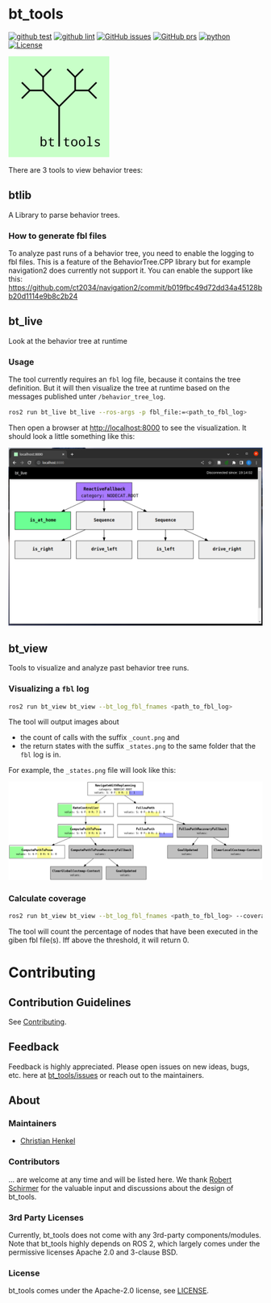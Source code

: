 # bt_tools

[![github test](https://img.shields.io/github/actions/workflow/status/boschresearch/bt_tools/industrial_ci.yml?label=test&style=flat-square)](https://github.com/boschresearch/bt_tools/actions/workflows/industrial_ci.yml)
[![github lint](https://img.shields.io/github/actions/workflow/status/boschresearch/bt_tools/lint.yaml?label=lint&style=flat-square)](https://github.com/boschresearch/bt_tools/actions/workflows/lint.yaml)
[![GitHub issues](https://img.shields.io/github/issues/boschresearch/bt_tools.svg?style=flat-square)](https://github.com/boschresearch/bt_tools/issues)
[![GitHub prs](https://img.shields.io/github/issues-pr/boschresearch/bt_tools.svg?style=flat-square)](https://github.com/boschresearch/bt_tools/pulls)
[![python](https://img.shields.io/github/languages/top/boschresearch/bt_tools.svg?style=flat-square)](https://github.com/boschresearch/bt_tools/search?l=python)
[![License](https://img.shields.io/badge/license-Apache%202-blue.svg?style=flat-square)](https://github.com/boschresearch/bt_tools/blob/main/LICENSE)

<img src="bt_tools_common/doc/logo.svg" alt="bt_tools logo" width="200"/>

There are 3 tools to view behavior trees:

## btlib

A Library to parse behavior trees.

### How to generate fbl files

To analyze past runs of a behavior tree, you need to enable the logging to fbl files. This is a feature of the BehaviorTree.CPP library but for example navigation2 does currently not support it.
You can enable the support like this: <https://github.com/ct2034/navigation2/commit/b019fbc49d72dd34a45128bb20d1114e9b8c2b24>

## bt_live

Look at the behavior tree at runtime

### Usage

The tool currently requires an `fbl` log file, because it contains the tree definition.
But it will then visualize the tree at runtime based on the messages published unter `/behavior_tree_log`.

```bash
ros2 run bt_live bt_live --ros-args -p fbl_file:=<path_to_fbl_log>
```

Then open a browser at <http://localhost:8000> to see the visualization.
It should look a little something like this:

<img src="bt_live/doc/bt_live_browser.png" width="600" />

## bt_view

Tools to visualize and analyze past behavior tree runs.

### Visualizing a `fbl` log

```bash
ros2 run bt_view bt_view --bt_log_fbl_fnames <path_to_fbl_log>
```

The tool will output images about

- the count of calls with the suffix `_count.png` and
- the return states with the suffix `_states.png`
to the same folder that the `fbl` log is in.

For example, the `_states.png` file will look like this:

<img src="bt_view/test/_test_data/reference/bt_trace_other_fbl_log_states.png" width="600" />

### Calculate coverage

```bash
ros2 run bt_view bt_view --bt_log_fbl_fnames <path_to_fbl_log> --coverage-threshold <threshold>
```

The tool will count the percentage of nodes that have been executed in the giben fbl file(s). Iff above the threshold, it will return 0.

# Contributing

## Contribution Guidelines

See [Contributing](./CONTRIBUTING.md).

## Feedback

Feedback is highly appreciated. Please open issues on new ideas, bugs, etc. here at [bt_tools/issues](https://github.com/boschresearch/bt_tools/issues) or reach out to the maintainers.

## About

### Maintainers

- [Christian Henkel](https://github.com/ct2034)

### Contributors

... are welcome at any time and will be listed here. We thank [Robert Schirmer](https://www.linkedin.com/in/robertschirmer/) for the valuable input and discussions about the design of bt_tools.

### 3rd Party Licenses

Currently, bt_tools does not come with any 3rd-party components/modules. Note that bt_tools highly depends on ROS 2, which largely comes under the permissive licenses Apache 2.0 and 3-clause BSD.

### License

bt_tools comes under the Apache-2.0 license, see [LICENSE](./LICENSE).

